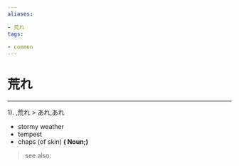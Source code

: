 ```yaml
---
aliases:
    
- 荒れ
tags:
    
- common
---
```


# 荒れ
---
1).
,荒れ > あれ,あれ

- stormy weather
- tempest
- chaps (of skin)
**( Noun;)**
> see also: 
            
